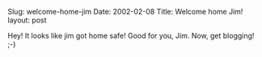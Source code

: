 Slug: welcome-home-jim
Date: 2002-02-08
Title: Welcome home  Jim!
layout: post

Hey! It looks like jim got home safe! Good for you, Jim. Now, get blogging! ;-)
